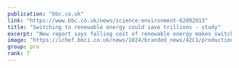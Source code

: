 ```yaml
---
publication: "bbc.co.uk"
link: "https://www.bbc.co.uk/news/science-environment-62892013"
title: "Switching to renewable energy could save trillions - study"
excerpt: "New report says falling cost of renewable energy makes switch from fossil fuels cheapest option."
image: "https://ichef.bbci.co.uk/news/1024/branded_news/42C1/production/_126698071_hi068564226.jpg"
group: pro
rank: 7
---
```

